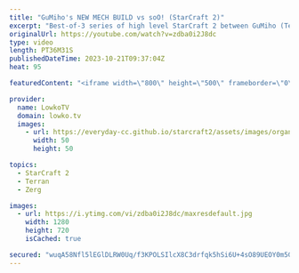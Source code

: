 ```yaml
---
title: "GuMiho's NEW MECH BUILD vs soO! (StarCraft 2)"
excerpt: "Best-of-3 series of high level StarCraft 2 between GuMiho (Terran) and soO (Zerg). This series was played as part of the GSL Code S season 3, 2023 just earlier this week. In this match GuMiho decides to bring out the Cyclone, a lot of Cyclones! Support my work: https://patreon.com/lowkotv Lowko Merch:"
originalUrl: https://youtube.com/watch?v=zdba0i2J8dc
type: video
length: PT36M31S
publishedDateTime: 2023-10-21T09:37:04Z
heat: 95

featuredContent: "<iframe width=\"800\" height=\"500\" frameborder=\"0\" src=\"https://www.youtube.com/embed/zdba0i2J8dc\" allow=\"accelerometer; autoplay; encrypted-media; gyroscope; picture-in-picture\" allowfullscreen></iframe>"

provider:
  name: LowkoTV
  domain: lowko.tv
  images:
    - url: https://everyday-cc.github.io/starcraft2/assets/images/organizations/lowko.tv-50x50.jpg
      width: 50
      height: 50

topics:
  - StarCraft 2
  - Terran
  - Zerg

images:
  - url: https://i.ytimg.com/vi/zdba0i2J8dc/maxresdefault.jpg
    width: 1280
    height: 720
    isCached: true

secured: "wuqA58Nfl5lEGlDLRW0Uq/f3KPOLSIlcX8C3drfqk5hSi6U+4sO89UEOY0m5GZW2atG8Ui3cfUlcMg9Q15tHy2+ChIYGTEPH/w/ziO23zTJjzbhE6JTa1jMctRW3htwcHsUtdUQxglp1ZNhMEQcHQC56aYJWJukrJZAqEiZVohqiqX/zj6k0fmMlLQy9x1SyPHfzsluAOoSeQNeEdjGxRdx3EbYBSNCU/T9LpqPXlmSTCTlU9GG3RBK5gLRo1gU2VmBrXWN23UH2MF2hQhS2hQOT1dLcK9/wou39yHPpGoUWgeXiF1Fi852hJoOcxIR6+0oJfa8mdD7s2Aa0bnO2nu9i0RRbyu4VyseAeSE2+7sqZj9680BtDqxTFIPXQ+qWQzePsDesnnL1gtbP5P7sOSw1WeF7RhrbORPMAALqPBI=;T7q6Tz1mBshWtsDBn/QP4g=="
---
```


